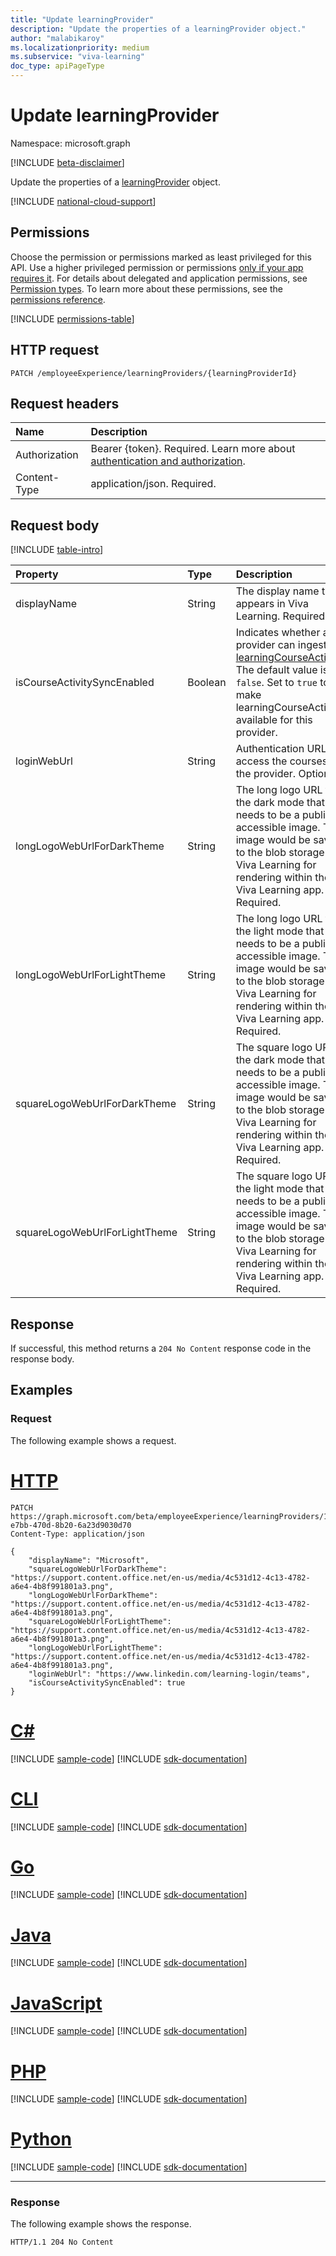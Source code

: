 ```yaml
---
title: "Update learningProvider"
description: "Update the properties of a learningProvider object."
author: "malabikaroy"
ms.localizationpriority: medium
ms.subservice: "viva-learning"
doc_type: apiPageType
---
```


# Update learningProvider
Namespace: microsoft.graph

[!INCLUDE [beta-disclaimer](../../includes/beta-disclaimer.md)]

Update the properties of a [learningProvider](../resources/learningprovider.md) object.

[!INCLUDE [national-cloud-support](../../includes/global-only.md)]

## Permissions
Choose the permission or permissions marked as least privileged for this API. Use a higher privileged permission or permissions [only if your app requires it](/graph/permissions-overview#best-practices-for-using-microsoft-graph-permissions). For details about delegated and application permissions, see [Permission types](/graph/permissions-overview#permission-types). To learn more about these permissions, see the [permissions reference](/graph/permissions-reference).

<!-- { "blockType": "permissions", "name": "learningprovider_update" } -->
[!INCLUDE [permissions-table](../includes/permissions/learningprovider-update-permissions.md)]

## HTTP request

<!-- {
  "blockType": "ignored"
}
-->
``` http
PATCH /employeeExperience/learningProviders/{learningProviderId}
```

## Request headers
|Name|Description|
|:---|:---|
|Authorization|Bearer {token}. Required. Learn more about [authentication and authorization](/graph/auth/auth-concepts).|
|Content-Type|application/json. Required.|

## Request body
[!INCLUDE [table-intro](../../includes/update-property-table-intro.md)]


|Property|Type|Description|
|:---|:---|:---|
|displayName|String|The display name that appears in Viva Learning. Required.|
|isCourseActivitySyncEnabled|Boolean|Indicates whether a provider can ingest [learningCourseActivity](../resources/learningcourseactivity.md). The default value is `false`. Set to `true` to make learningCourseActivities available for this provider.|
|loginWebUrl|String|Authentication URL to access the courses for the provider. Optional.|
|longLogoWebUrlForDarkTheme|String|The long logo URL for the dark mode that needs to be a publicly accessible image. This image would be saved to the blob storage of Viva Learning for rendering within the Viva Learning app. Required.|
|longLogoWebUrlForLightTheme|String|The long logo URL for the light mode that needs to be a publicly accessible image. This image would be saved to the blob storage of Viva Learning for rendering  within the Viva Learning app. Required.|
|squareLogoWebUrlForDarkTheme|String|The square logo URL for the dark mode that needs to be a publicly accessible image. This image would be saved to the blob storage of Viva Learning for rendering within the Viva Learning app. Required.|
|squareLogoWebUrlForLightTheme|String|The square logo URL for the light mode that needs to be a publicly accessible image. This image would be saved to the blob storage of Viva Learning for rendering within the Viva Learning app. Required.|

## Response

If successful, this method returns a `204 No Content` response code in the response body.

## Examples

### Request
The following example shows a request.

# [HTTP](#tab/http)
<!-- {
  "blockType": "request",
  "name": "update_learningprovider"
}
-->
``` http
PATCH https://graph.microsoft.com/beta/employeeExperience/learningProviders/13727311-e7bb-470d-8b20-6a23d9030d70
Content-Type: application/json

{
    "displayName": "Microsoft",
    "squareLogoWebUrlForDarkTheme": "https://support.content.office.net/en-us/media/4c531d12-4c13-4782-a6e4-4b8f991801a3.png",
    "longLogoWebUrlForDarkTheme": "https://support.content.office.net/en-us/media/4c531d12-4c13-4782-a6e4-4b8f991801a3.png",
    "squareLogoWebUrlForLightTheme": "https://support.content.office.net/en-us/media/4c531d12-4c13-4782-a6e4-4b8f991801a3.png",
    "longLogoWebUrlForLightTheme": "https://support.content.office.net/en-us/media/4c531d12-4c13-4782-a6e4-4b8f991801a3.png",
    "loginWebUrl": "https://www.linkedin.com/learning-login/teams",
    "isCourseActivitySyncEnabled": true
}
```

# [C#](#tab/csharp)
[!INCLUDE [sample-code](../includes/snippets/csharp/update-learningprovider-csharp-snippets.md)]
[!INCLUDE [sdk-documentation](../includes/snippets/snippets-sdk-documentation-link.md)]

# [CLI](#tab/cli)
[!INCLUDE [sample-code](../includes/snippets/cli/update-learningprovider-cli-snippets.md)]
[!INCLUDE [sdk-documentation](../includes/snippets/snippets-sdk-documentation-link.md)]

# [Go](#tab/go)
[!INCLUDE [sample-code](../includes/snippets/go/update-learningprovider-go-snippets.md)]
[!INCLUDE [sdk-documentation](../includes/snippets/snippets-sdk-documentation-link.md)]

# [Java](#tab/java)
[!INCLUDE [sample-code](../includes/snippets/java/update-learningprovider-java-snippets.md)]
[!INCLUDE [sdk-documentation](../includes/snippets/snippets-sdk-documentation-link.md)]

# [JavaScript](#tab/javascript)
[!INCLUDE [sample-code](../includes/snippets/javascript/update-learningprovider-javascript-snippets.md)]
[!INCLUDE [sdk-documentation](../includes/snippets/snippets-sdk-documentation-link.md)]

# [PHP](#tab/php)
[!INCLUDE [sample-code](../includes/snippets/php/update-learningprovider-php-snippets.md)]
[!INCLUDE [sdk-documentation](../includes/snippets/snippets-sdk-documentation-link.md)]

# [Python](#tab/python)
[!INCLUDE [sample-code](../includes/snippets/python/update-learningprovider-python-snippets.md)]
[!INCLUDE [sdk-documentation](../includes/snippets/snippets-sdk-documentation-link.md)]

---

### Response
The following example shows the response.
<!-- {
  "blockType": "response",
  "truncated": true
}
-->
``` http
HTTP/1.1 204 No Content
```

